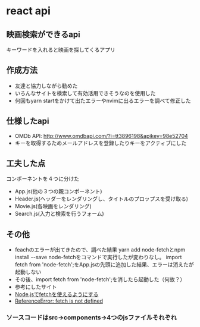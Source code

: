 # react api

## 映画検索ができるapi
キーワードを入れると映画を探してくるアプリ

## 作成方法
- 友達と協力しながら勧めた
- いろんなサイトを検索して有効活用できそうなのを使用した
- 何回もyarn startをかけて出たエラーやnvimに出るエラーを調べて修正した

## 仕様したapi
- OMDb API: http://www.omdbapi.com/?i=tt3896198&apikey=98e52704
- キーを取得するためメールアドレスを登録したりキーをアクティブにした

## 工夫した点
コンポーネントを４つに分けた
- App.js(他の３つの親コンポーネント)
- Header.js(ヘッダーをレンダリングし、タイトルのプロップスを受け取る)
- Movie.js(各映画をレンダリング)
- Search.js(入力と検索を行うフォーム)

## その他
- feachのエラーが出てきたので、調べた結果
yarn add node-fetchとnpm install --save node-fetchをコマンドで実行したが変わりなし。
import fetch from 'node-fetch';をApp.jsの先頭に追加した結果、エラーは消えたが起動しない
- その後、import fetch from 'node-fetch';を消したら起動した（何故？）
- 参考にしたサイト
- [Node.jsでfetchを使えるようにする](https://morizyun.github.io/javascript/node-js-npm-library-node-fetch.html)
- [ReferenceError: fetch is not defined](https://stackoverflow.com/questions/48433783/referenceerror-fetch-is-not-defined)

### ソースコードはsrc->components->4つのjsファイルそれぞれ
